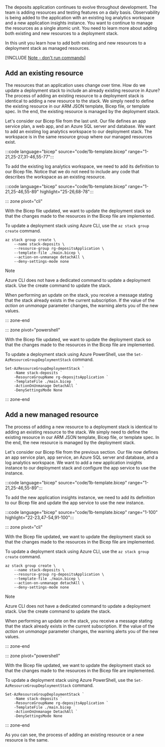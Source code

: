 The deposits application continues to evolve throughout development. The team is adding resources and testing features on a daily basis. Observability is being added to the application with an existing log analytics workspace and a new application insights instance. You want to continue to manage the resources as a single atomic unit. You need to learn more about adding both existing and new resources to a deployment stack.

In this unit you learn how to add both existing and new resources to a deployment stack as managed resources.

[!INCLUDE [Note - don't run commands](../../../includes/dont-run-commands.md)]

## Add an existing resource

The resources that an application uses change over time. How do we update a deployment stack to include an already existing resource in Azure? The process of adding an existing resource to a deployment stack is identical to adding a new resource to the stack. We simply need to define the existing resource in our ARM JSON template, Bicep file, or template spec. In the end, the existing resource is managed by the deployment stack.

Let's consider our Bicep file from the last unit. Our file defines an app service plan, a web app, and an Azure SQL server and database. We want to add an existing log analytics workspace to our deployment stack. The workspace is in the same resource group where our managed resources exist.

:::code language="bicep" source="code/1b-template.bicep" range="1-21,25-27,31-46,55-77":::

To add the existing log analytics workspace, we need to add its definition to our Bicep file. Notice that we do not need to include any code that describes the workspace as an existing resource.

:::code language="bicep" source="code/1b-template.bicep" range="1-21,25-46,55-89" highlight="25-26,68-78":::

::: zone pivot="cli"

With the Bicep file updated, we want to update the deployment stack so that the changes made to the resources in the Bicep file are implemented.

To update a deployment stack using Azure CLI, use the `az stack group create` command.

```azurecli
az stack group create \
    --name stack-deposits \
    --resource-group rg-depositsApplication \
    --template-file ./main.bicep \
    --action-on-unmanage detachAll \
    --deny-settings-mode none
```

> [!NOTE]
> Azure CLI does not have a dedicated command to update a deployment stack. Use the create command to update the stack.

When performing an update on the stack, you receive a message stating that the stack already exists in the current subscription. If the value of the _action on unmanage_ parameter changes, the warning alerts you of the new values.

::: zone-end

::: zone pivot="powershell"

With the Bicep file updated, we want to update the deployment stack so that the changes made to the resources in the Bicep file are implemented.

To update a deployment stack using Azure PowerShell, use the `Set-AzResourceGroupDeploymentStack` command.

```azurepowershell
Set-AzResourceGroupDeploymentStack `
    -Name stack-deposits `
    -ResourceGroupName rg-depositsApplication `
    -TemplateFile ./main.bicep `
    -ActionOnUnmanage DetachAll `
    -DenySettingsMode None
```

::: zone-end

## Add a new managed resource

The process of adding a new resource to a deployment stack is identical to adding an existing resource to the stack. We simply need to define the existing resource in our ARM JSON template, Bicep file, or template spec. In the end, the new resource is managed by the deployment stack.

Let's consider our Bicep file from the previous section. Our file now defines an app service plan, app service, an Azure SQL server and database, and a log analytics workspace. We want to add a new application insights instance to our deployment stack and configure the app service to use the instance.

:::code language="bicep" source="code/1b-template.bicep" range="1-21,25-46,55-89":::

To add the new application insights instance, we need to add its definition to our Bicep file and update the app service to use the new instance.

:::code language="bicep" source="code/1b-template.bicep" range="1-100" highlight="22-23,47-54,91-100":::

::: zone pivot="cli"

With the Bicep file updated, we want to update the deployment stack so that the changes made to the resources in the Bicep file are implemented.

To update a deployment stack using Azure CLI, use the `az stack group create` command.

```azurecli
az stack group create \
    --name stack-deposits \
    --resource-group rg-depositsApplication \
    --template-file ./main.bicep \
    --action-on-unmanage detachAll \
    --deny-settings-mode none
```

> [!NOTE]
> Azure CLI does not have a dedicated command to update a deployment stack. Use the create command to update the stack.

When performing an update on the stack, you receive a message stating that the stack already exists in the current subscription. If the value of the _action on unmanage_ parameter changes, the warning alerts you of the new values.

::: zone-end

::: zone pivot="powershell"

With the Bicep file updated, we want to update the deployment stack so that the changes made to the resources in the Bicep file are implemented.

To update a deployment stack using Azure PowerShell, use the `Set-AzResourceGroupDeploymentStack` command.

```azurepowershell
Set-AzResourceGroupDeploymentStack `
    -Name stack-deposits `
    -ResourceGroupName rg-depositsApplication `
    -TemplateFile ./main.bicep `
    -ActionOnUnmanage DetachAll `
    -DenySettingsMode None
```

::: zone-end

As you can see, the process of adding an existing resource or a new resource is the same.

